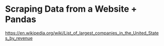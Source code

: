 <h1>Scraping Data from a Website + Pandas</h1>

https://en.wikipedia.org/wiki/List_of_largest_companies_in_the_United_States_by_revenue
